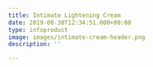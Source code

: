 ```yaml
---
title: Intimate Lightening Cream
date: 2019-08-30T12:34:51.000+00:00
type: infoproduct
image: images/intimate-cream-header.png
description: ''

---
```


